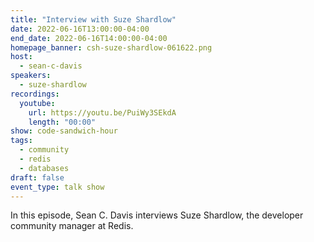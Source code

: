 ```yaml
---
title: "Interview with Suze Shardlow"
date: 2022-06-16T13:00:00-04:00
end_date: 2022-06-16T14:00:00-04:00
homepage_banner: csh-suze-shardlow-061622.png
host:
  - sean-c-davis
speakers:
  - suze-shardlow
recordings:
  youtube:
    url: https://youtu.be/PuiWy3SEkdA
    length: "00:00"
show: code-sandwich-hour
tags:
  - community
  - redis
  - databases
draft: false
event_type: talk show
---
```


In this episode, Sean C. Davis interviews Suze Shardlow, the developer community manager at Redis.

